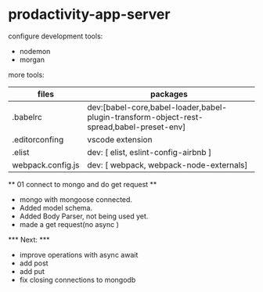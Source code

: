 # prodactivity-app-server

configure development tools:

* nodemon
* morgan

more tools:

files             | packages
------------------|---------
.babelrc          | dev:[babel-core,babel-loader,babel-plugin-transform-object-rest-spread,babel-preset-env]
.editorconfing    | vscode extension
.elist            | dev: [ elist, eslint-config-airbnb ]
webpack.config.js | dev: [ webpack, webpack-node-externals]  

** 01 connect to mongo and do get request **
* mongo with mongoose connected.
* Added model schema.
* Added Body Parser, not being used yet.
* made a get request(no async )

*** Next: ***
* improve operations with async await
* add post 
* add put
* fix closing connections to mongodb
